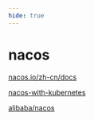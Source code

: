 ```yaml
---
hide: true
---
```

# nacos

[nacos.io/zh-cn/docs](https://nacos.io/zh-cn/docs/what-is-nacos.html)

[nacos-with-kubernetes](https://nacos.io/zh-cn/docs/use-nacos-with-kubernetes.html)

[alibaba/nacos](https://github.com/alibaba/nacos)